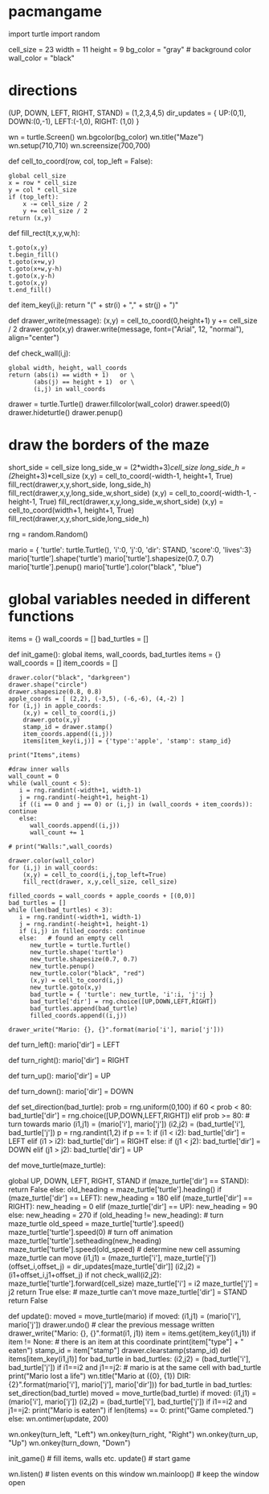 # pacmangame
import turtle
import random


cell_size = 23 
width = 11
height = 9
bg_color = "gray"   # background color
wall_color = "black"

# directions
(UP, DOWN, LEFT, RIGHT, STAND) = (1,2,3,4,5)
dir_updates = { UP:(0,1), DOWN:(0,-1), LEFT:(-1,0), RIGHT: (1,0) }

wn = turtle.Screen()
wn.bgcolor(bg_color)
wn.title("Maze")
wn.setup(710,710)
wn.screensize(700,700)

def cell_to_coord(row, col, top_left = False):

    global cell_size
    x = row * cell_size
    y = col * cell_size
    if (top_left):
        x -= cell_size / 2
        y += cell_size / 2
    return (x,y)

def fill_rect(t,x,y,w,h):

    t.goto(x,y)
    t.begin_fill()
    t.goto(x+w,y)
    t.goto(x+w,y-h)
    t.goto(x,y-h)
    t.goto(x,y)
    t.end_fill()

def item_key(i,j):
    return "(" + str(i) + "," + str(j) + ")"

def drawer_write(message):
    (x,y) = cell_to_coord(0,height+1)
    y += cell_size / 2
    drawer.goto(x,y)
    drawer.write(message, font=("Arial", 12, "normal"), align="center")

def check_wall(i,j):

    global width, height, wall_coords
    return (abs(i) == width + 1)   or \
           (abs(j) == height + 1)  or \
           (i,j) in wall_coords

drawer = turtle.Turtle()
drawer.fillcolor(wall_color)
drawer.speed(0)
drawer.hideturtle()
drawer.penup()

# draw the borders of the maze
short_side = cell_size
long_side_w = (2*width+3)*cell_size
long_side_h = (2*height+3)*cell_size
(x,y) = cell_to_coord(-width-1, height+1, True)
fill_rect(drawer,x,y,short_side, long_side_h)
fill_rect(drawer,x,y,long_side_w,short_side)
(x,y) = cell_to_coord(-width-1, -height-1, True)
fill_rect(drawer,x,y,long_side_w,short_side)
(x,y) = cell_to_coord(width+1, height+1, True)
fill_rect(drawer,x,y,short_side,long_side_h)

rng = random.Random()

mario = { 'turtle': turtle.Turtle(), 'i':0, 'j':0, 'dir': STAND, 'score':0, 'lives':3}
mario['turtle'].shape('turtle')
mario['turtle'].shapesize(0.7, 0.7)
mario['turtle'].penup()
mario['turtle'].color("black", "blue")

# global variables needed in different functions
items = {}
wall_coords = []
bad_turtles = []

def init_game():
    global items, wall_coords, bad_turtles
    items = {}
    wall_coords = []
    item_coords = []

    drawer.color("black", "darkgreen")
    drawer.shape("circle")
    drawer.shapesize(0.8, 0.8)
    apple_coords = [ (2,2), (-3,5), (-6,-6), (4,-2) ]
    for (i,j) in apple_coords:
        (x,y) = cell_to_coord(i,j)
        drawer.goto(x,y)
        stamp_id = drawer.stamp()
        item_coords.append((i,j))
        items[item_key(i,j)] = {'type':'apple', 'stamp': stamp_id}

    print("Items",items)

    #draw inner walls
    wall_count = 0
    while (wall_count < 5):
       i = rng.randint(-width+1, width-1)
       j = rng.randint(-height+1, height-1)
       if ((i == 0 and j == 0) or (i,j) in (wall_coords + item_coords)): continue
       else:
          wall_coords.append((i,j))
          wall_count += 1

    # print("Walls:",wall_coords)

    drawer.color(wall_color)
    for (i,j) in wall_coords:
        (x,y) = cell_to_coord(i,j,top_left=True)
        fill_rect(drawer, x,y,cell_size, cell_size)

    filled_coords = wall_coords + apple_coords + [(0,0)]
    bad_turtles = []
    while (len(bad_turtles) < 3):
       i = rng.randint(-width+1, width-1)
       j = rng.randint(-height+1, height-1)
       if (i,j) in filled_coords: continue
       else:   # found an empty cell
          new_turtle = turtle.Turtle()
          new_turtle.shape('turtle')
          new_turtle.shapesize(0.7, 0.7)
          new_turtle.penup()
          new_turtle.color("black", "red")
          (x,y) = cell_to_coord(i,j)
          new_turtle.goto(x,y)
          bad_turtle = { 'turtle': new_turtle, 'i':i, 'j':j }
          bad_turtle['dir'] = rng.choice([UP,DOWN,LEFT,RIGHT])
          bad_turtles.append(bad_turtle)
          filled_coords.append((i,j))

    drawer_write("Mario: {}, {}".format(mario['i'], mario['j']))

def turn_left():
   mario['dir'] = LEFT

def turn_right():
   mario['dir'] = RIGHT

def turn_up():
   mario['dir'] = UP

def turn_down():
   mario['dir'] = DOWN

def set_direction(bad_turtle):
    prob = rng.uniform(0,100)
    if 60 < prob < 80:
        bad_turtle['dir'] = rng.choice([UP,DOWN,LEFT,RIGHT])
    elif prob >= 80:  # turn towards mario
        (i1,j1) = (mario['i'], mario['j'])
        (i2,j2) = (bad_turtle['i'], bad_turtle['j'])
        p = rng.randint(1,2)
        if p == 1:
           if (i1 < i2): bad_turtle['dir'] = LEFT
           elif (i1 > i2): bad_turtle['dir'] = RIGHT
        else:
           if (j1 < j2): bad_turtle['dir'] = DOWN
           elif (j1 > j2): bad_turtle['dir'] = UP

def move_turtle(maze_turtle):

   global UP, DOWN, LEFT, RIGHT, STAND
   if (maze_turtle['dir'] == STAND):
      return False
   else:
       old_heading = maze_turtle['turtle'].heading()
       if (maze_turtle['dir'] == LEFT): new_heading = 180
       elif (maze_turtle['dir'] == RIGHT): new_heading = 0
       elif (maze_turtle['dir'] == UP): new_heading = 90
       else: new_heading = 270
       if (old_heading != new_heading):  # turn maze_turtle
          old_speed = maze_turtle['turtle'].speed()
          maze_turtle['turtle'].speed(0)  # turn off animation
          maze_turtle['turtle'].setheading(new_heading)
          maze_turtle['turtle'].speed(old_speed)
       # determine new cell assuming maze_turtle can move
       (i1,j1) = (maze_turtle['i'], maze_turtle['j'])
       (offset_i,offset_j) = dir_updates[maze_turtle['dir']]
       (i2,j2) = (i1+offset_i,j1+offset_j)
       if not check_wall(i2,j2):
          maze_turtle['turtle'].forward(cell_size)
          maze_turtle['i'] = i2
          maze_turtle['j'] = j2
          return True
       else:  # maze_turtle can't move
          maze_turtle['dir'] = STAND
          return False

def update():
   moved = move_turtle(mario)
   if moved:
      (i1,j1) = (mario['i'], mario['j'])
      drawer.undo()   # clear the previous message written
      drawer_write("Mario: {}, {}".format(i1, j1))
      item = items.get(item_key(i1,j1))
      if item != None:   # there is an item at this coordinate
         print(item["type"] + " eaten")
         stamp_id = item["stamp"]
         drawer.clearstamp(stamp_id)
         del items[item_key(i1,j1)]
      for bad_turtle in bad_turtles:
         (i2,j2) = (bad_turtle['i'], bad_turtle['j'])
         if i1==i2 and j1==j2: # mario is at the same cell with bad_turtle
           print("Mario lost a life")
      wn.title("Mario at ({0}, {1}) DIR:{2}".format(mario['i'], mario['j'], mario['dir']))
   for bad_turtle in bad_turtles:
      set_direction(bad_turtle)
      moved = move_turtle(bad_turtle)
      if moved:
         (i1,j1) = (mario['i'], mario['j'])
         (i2,j2) = (bad_turtle['i'], bad_turtle['j'])
         if i1==i2 and j1==j2:
           print("Mario is eaten")
   if len(items) == 0:
      print("Game completed.")
   else:
      wn.ontimer(update, 200)

wn.onkey(turn_left, "Left")
wn.onkey(turn_right, "Right")
wn.onkey(turn_up, "Up")
wn.onkey(turn_down, "Down")

init_game()  # fill items, walls etc.
update()     # start game

wn.listen()  # listen events on this window
wn.mainloop()   # keep the window open
